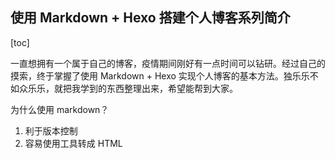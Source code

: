 ## 使用 Markdown + Hexo 搭建个人博客系列简介

[toc]

一直想拥有一个属于自己的博客，疫情期间刚好有一点时间可以钻研。经过自己的摸索，终于掌握了使用 Markdown + Hexo 实现个人博客的基本方法。独乐乐不如众乐乐，就把我学到的东西整理出来，希望能帮到大家。

为什么使用 markdown？

1. 利于版本控制
2. 容易使用工具转成 HTML